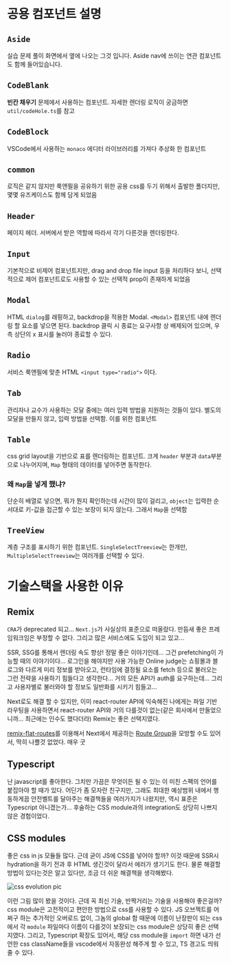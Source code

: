 # 공용 컴포넌트 설명

## `Aside`

실습 문제 풀이 화면에서 옆에 나오는 그것 입니다. Aside nav에 쓰이는 연관 컴포넌트도 함께 들어있습니다.

## `CodeBlank`

**빈칸 채우기** 문제에서 사용하는 컴포넌트. 자세한 렌더링 로직이 궁금하면 `util/codeHole.ts`를 참고

## `CodeBlock`

VSCode에서 사용하는 `monaco` 에디터 라이브러리를 가져다 추상화 한 컴포넌트

## `common`

로직은 같지 않지만 룩앤필을 공유하기 위한 공용 css를 두기 위해서 출발한 폴더지만, 몇몇 유즈케이스도 함께 담게 되었음

## `Header`

페이지 헤더. 서버에서 받은 역할에 따라서 각기 다른것을 렌더링한다.

## `Input`

기본적으로 비제어 컴포넌트지만, drag and drop file input 등을 처리하다 보니, 선택적으로 제어 컴포넌트로도 사용할 수 있는 선택적 prop이 존재하게 되었음

## `Modal`

HTML `dialog`를 래핑하고, backdrop을 적용한 Modal. `<Modal>` 컴포넌트 내에 렌더링 할 요소를 넣으면 된다. backdrop 클릭 시 종료는 요구사항 상 배제되어 있으며, 우측 상단의 x 표시를 눌러야 종료할 수 있다.

## `Radio`

서비스 룩앤필에 맞춘 HTML `<input type="radio">` 이다.

## `Tab`

관리자나 교수가 사용하는 모달 중에는 여러 입력 방법을 지원하는 것들이 있다. 별도의 모달을 만들지 않고, 입력 방법을 선택함. 이를 위한 컴포넌트

## `Table`

css grid layout을 기반으로 표를 렌더링하는 컴포넌트. 크게 `header` 부분과 `data`부분으로 나누어지며, `Map` 형태의 데이터를 넣어주면 동작한다.

### 왜 `Map`을 넣게 했냐?

단순히 배열로 넣으면, 뭐가 뭔지 확인하는데 시간이 많이 걸리고, `object`는 입력한 순서대로 키-값을 접근할 수 있는 보장이 되지 않는다. 그래서 `Map`을 선택함

## `TreeView`

계층 구조를 표시하기 위한 컴포넌트. `SingleSelectTreeview`는 한개만, `MultipleSelectTreeview`는 여러개를 선택할 수 있다.

# 기술스택을 사용한 이유

## Remix

`CRA`가 deprecated 되고... `Next.js`가 사실상의 표준으로 떠올랐다. 만듬새 좋은 프레임워크임은 부정할 수 없다. 그리고 많은 서비스에도 도입이 되고 있고...

SSR, SSG를 통해서 렌더링 속도 향상! 정말 좋은 이야기인데... 그건 prefetching이 가능할 때의 이야기이다... 로그인을 해야지만 사용 가능한 Online judge는 쇼핑몰과 블로그와 다르게 미리 정보를 받아오고, 런타임에 결정될 요소를 fetch 등으로 불러오는 그런 전략을 사용하기 힘들다고 생각한다... 거의 모든 API가 auth를 요구하는데... 그리고 사용자별로 불러와야 할 정보도 일반화를 시키기 힘들고...

Next로도 해결 할 수 있지만, 이미 react-router API에 익숙해진 나에게는 파일 기반 라우팅을 사용하면서 react-router API와 거의 다를것이 없는(같은 회사에서 만들었으니까... 최근에는 인수도 했다더라) Remix는 좋은 선택지였다.

[remix-flat-routes](https://github.com/kiliman/remix-flat-routes)를 이용해서 Next에서 제공하는 [Route Group](https://nextjs.org/docs/app/building-your-application/routing/route-groups)을 모방할 수도 있어서, 딱히 나쁠것 없었다. 매우 굿

## Typescript

난 javascript를 좋아한다. 그치만 가끔은 무엇이든 될 수 있는 이 미친 스펙의 언어를 붙잡아야 할 때가 있다. 어딘가 좀 모자란 친구지만, 그래도 최대한 예상범위 내에서 행동하게끔 안전벨트를 달아주는 해결책들을 여러가지가 나왔지만, 역시 표준은 Typescript 아니겠는가... 후술하는 CSS module과의 integration도 상당히 나쁘지 않은 경험이었다.

## CSS modules

좋은 css in js 모듈들 많다. 근데 굳이 JS에 CSS를 넣어야 할까? 이것 때문에 SSR시 hydration을 하기 전과 후 HTML 생긴것이 달라서 에러가 생기기도 한다. 물론 해결할 방법이 있다는것은 알고 있다만, 조금 더 쉬운 해결책을 생각해봤다.

![css evolution pic](https://miro.medium.com/v2/resize:fit:1200/1*yBxZo9LNEjRaL7eKUBqRSA.png)

이런 그림 많이 봤을 것이다. 근데 꼭 최신 기술, 반짝거리는 기술을 사용해야 좋은걸까? css module은 고전적이고 편안한 방법으로 css를 사용할 수 있다. JS 오브젝트를 어쩌구 하는 추가적인 오버로드 없이, 그놈의 global 함 때문에 이름이 난장판이 되는 css에서 각 `module` 파일마다 이름이 다를것이 보장되는 css module은 상당히 좋은 선택지였다. 그리고, Typescript 확장도 있어서, 해당 css module을 `import` 하면 내가 선언한 css className들을 vscode에서 자동완성 해주게 할 수 있고, TS 경고도 띄워줄 수 있다.
